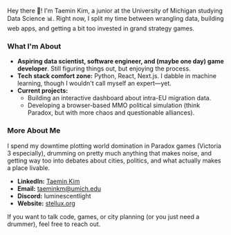 Hey there 👋! I'm Taemin Kim, a junior at the University of Michigan studying Data Science 📊. Right now, I split my time between wrangling data, building web apps, and getting a bit too invested in grand strategy games.

### What I'm About
- **Aspiring data scientist, software engineer, and (maybe one day) game developer**. Still figuring things out, but enjoying the process.
- **Tech stack comfort zone:** Python, React, Next.js. I dabble in machine learning, though I wouldn't call myself an expert—yet.
- **Current projects:**  
  - Building an interactive dashboard about intra-EU migration data.  
  - Developing a browser-based MMO political simulation (think Paradox, but with more chaos and questionable alliances).

### More About Me
I spend my downtime plotting world domination in Paradox games (Victoria 3 especially), drumming on pretty much anything that makes noise, and getting way too into debates about cities, politics, and what actually makes a place livable.

- **LinkedIn:** [Taemin Kim](https://www.linkedin.com/in/taemin-kim-010344235/)
- **Email:** taeminkm@umich.edu
- **Discord:** luminescentlight
- **Website:** [stellux.org](https://www.stellux.org/)

If you want to talk code, games, or city planning (or you just need a drummer), feel free to reach out.
<!---
LuminescentBulb/LuminescentBulb is a ✨ special ✨ repository because its `README.md` (this file) appears on your GitHub profile.
You can click the Preview link to take a look at your changes.
--->
